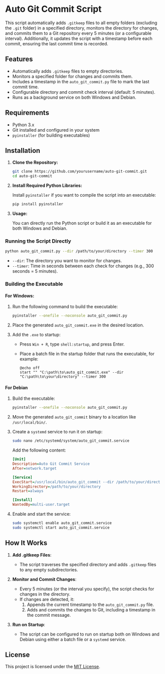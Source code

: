 # Auto Git Commit Script

This script automatically adds `.gitkeep` files to all empty folders (excluding the `.git` folder) in a specified directory, monitors the directory for changes, and commits them to a Git repository every 5 minutes (or a configurable interval). Additionally, it updates the script with a timestamp before each commit, ensuring the last commit time is recorded.

## Features

- Automatically adds `.gitkeep` files to empty directories.
- Monitors a specified folder for changes and commits them.
- Includes a timestamp in the `auto_git_commit.py` file to mark the last commit time.
- Configurable directory and commit check interval (default: 5 minutes).
- Runs as a background service on both Windows and Debian.

## Requirements

- Python 3.x
- Git installed and configured in your system
- `pyinstaller` (for building executables)

## Installation

1. **Clone the Repository:**

   ```bash
   git clone https://github.com/yourusername/auto-git-commit.git
   cd auto-git-commit
   ```

2. **Install Required Python Libraries:**

   Install `pyinstaller` if you want to compile the script into an executable:

   ```bash
   pip install pyinstaller
   ```

3. **Usage:**

   You can directly run the Python script or build it as an executable for both Windows and Debian.

### Running the Script Directly

```bash
python auto_git_commit.py --dir /path/to/your/directory --timer 300
```

- `--dir`: The directory you want to monitor for changes.
- `--timer`: Time in seconds between each check for changes (e.g., 300 seconds = 5 minutes).

### Building the Executable

#### For Windows:

1. Run the following command to build the executable:

   ```bash
   pyinstaller --onefile --noconsole auto_git_commit.py
   ```

2. Place the generated `auto_git_commit.exe` in the desired location.

3. Add the `.exe` to startup:

   - Press `Win + R`, type `shell:startup`, and press Enter.
   - Place a batch file in the startup folder that runs the executable, for example:

     ```batch
     @echo off
     start "" "C:\path\to\auto_git_commit.exe" --dir "C:\path\to\your\directory" --timer 300
     ```

#### For Debian

1. Build the executable:

   ```bash
   pyinstaller --onefile --noconsole auto_git_commit.py
   ```

2. Move the generated `auto_git_commit` binary to a location like `/usr/local/bin/`.

3. Create a `systemd` service to run it on startup:

   ```bash
   sudo nano /etc/systemd/system/auto_git_commit.service
   ```

   Add the following content:

   ```ini
   [Unit]
   Description=Auto Git Commit Service
   After=network.target

   [Service]
   ExecStart=/usr/local/bin/auto_git_commit --dir /path/to/your/directory --timer 300
   WorkingDirectory=/path/to/your/directory
   Restart=always

   [Install]
   WantedBy=multi-user.target
   ```

4. Enable and start the service:

   ```bash
   sudo systemctl enable auto_git_commit.service
   sudo systemctl start auto_git_commit.service
   ```

## How It Works

1. **Add .gitkeep Files**:
   - The script traverses the specified directory and adds `.gitkeep` files to any empty subdirectories.

2. **Monitor and Commit Changes**:
   - Every 5 minutes (or the interval you specify), the script checks for changes in the directory.
   - If changes are detected, it:
     1. Appends the current timestamp to the `auto_git_commit.py` file.
     2. Adds and commits the changes to Git, including a timestamp in the commit message.

3. **Run on Startup**:
   - The script can be configured to run on startup both on Windows and Debian using either a batch file or a `systemd` service.

## License

This project is licensed under the [MIT License](LICENSE).
